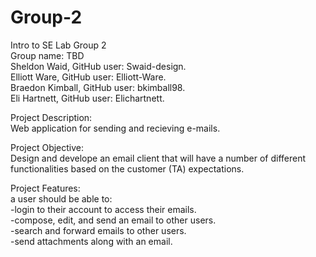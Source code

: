 # Group-2  
Intro to SE Lab Group 2  
Group name: TBD  
Sheldon Waid, GitHub user: Swaid-design.  
Elliott Ware, GitHub user: Elliott-Ware.  
Braedon Kimball, GitHub user: bkimball98.  
Eli Hartnett, GitHub user: Elichartnett.  
  
Project Description:  
Web application for sending and recieving e-mails.  
  
Project Objective:  
Design and develope an email client that will have a number of different functionalities based on the customer (TA) expectations.

Project Features:  
a user should be able to:  
  -login to their account to access their emails.  
  -compose, edit, and send an email to other users.  
  -search and forward emails to other users.  
  -send attachments along with an email.  
